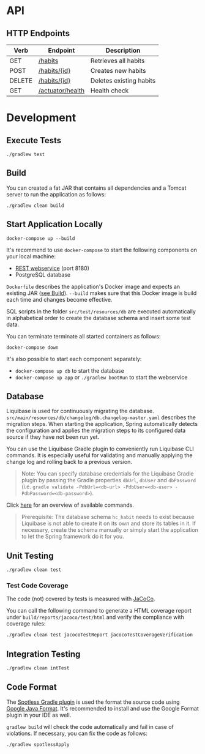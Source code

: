 # API

## HTTP Endpoints

| Verb   | Endpoint                                                  | Description             |
| ------ | --------------------------------------------------------- |------------------------ |
| GET    | [/habits](http://localhost:8180/habits)                   | Retrieves all habits    |
| POST   | [/habits/{id}](http://localhost:8180/habits/{id})         | Creates new habits      |
| DELETE | [/habits/{id}](http://localhost:8180/habits/{id})         | Deletes existing habits |
| GET    | [/actuator/health](http://localhost:8180/actuator/health) | Health check            |

# Development

## Execute Tests

```
./gradlew test
```

## Build

You can created a fat JAR that contains all dependencies and a Tomcat server to run the application as follows: 

```
./gradlew clean build
```

## Start Application Locally

```
docker-compose up --build
```

It's recommend to use `docker-compose` to start the following components on your local machine:
* [REST webservice](http://localhost:8180/actuator/health) (port 8180)
* PostgreSQL database

`Dockerfile` describes the application's Docker image and expects an existing JAR ([see Build](#build)).
`--build` makes sure that this Docker image is build each time and changes become effective.

SQL scripts in the folder `src/test/resources/db` are executed automatically in alphabetical order to create the database schema and insert some test data.

You can terminate terminate all started containers as follows:

```
docker-compose down
```

It's also possible to start each component separately:

* `docker-compose up db` to start the database
* `docker-compose up app` or `./gradlew bootRun` to start the webservice

## Database
Liquibase is used for continuously migrating the database. 
`src/main/resources/db/changelog/db.changelog-master.yaml` describes the migration steps. 
When starting the application, Spring automatically detects the configuration and applies the migration steps to 
its configured data source if they have not been run yet.

You can use the Liquibase Gradle plugin to conveniently run Liquibase CLI commands. It is especially useful for 
validating and manually applying the change log and rolling back to a previous version.

> Note: You can specify database credentials for the Liquibase Gradle plugin by passing the Gradle properties `dbUrl`, 
`dbUser` and `dbPassword` (i.e. `gradle validate -PdbUrl=<db-url> -PdbUser=<db-user> -PdbPassword=<db-password>`).

Click [here](https://www.liquibase.org/documentation/command_line.html) for an overview of available commands.

> Prerequisite: The database schema `hc_habit` needs to exist because Liquibase is not able to create it on its own and 
store its tables in it.
If necessary, create the schema manually or simply start the application to let the Spring framework do it for you.

## Unit Testing
```bash
./gradlew clean test
```

### Test Code Coverage
The code (not) covered by tests is measured with [JaCoCo](https://github.com/jacoco/jacoco).

You can call the following command to generate a HTML coverage report under `build/reports/jacoco/test/html`
and verify the compliance with coverage rules:
```bash
./gradlew clean test jacocoTestReport jacocoTestCoverageVerification
```

## Integration Testing
```bash
./gradlew clean intTest
```

## Code Format

The [Spotless Gradle plugin](https://github.com/diffplug/spotless/tree/master/plugin-gradle) is used the format the 
source code using [Google Java Format](https://github.com/google/google-java-format). It's recommended to install and 
use the Google Format plugin in your IDE as well.

`gradlew build` will check the code automatically and fail in case of violations.
If necessary, you can fix the code as follows:

```bash
./gradlew spotlessApply
```
